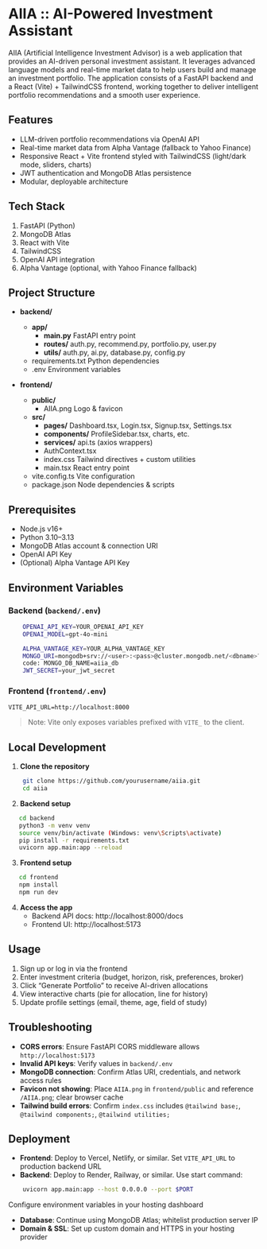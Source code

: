# AIIA :: AI-Powered Investment Assistant

AIIA (Artificial Intelligence Investment Advisor) is a web application that provides an AI-driven personal investment assistant. It leverages advanced language models and real-time market data to help users build and manage an investment portfolio. The application consists of a FastAPI backend and a React (Vite) + TailwindCSS frontend, working together to deliver intelligent portfolio recommendations and a smooth user experience.

## Features

- LLM-driven portfolio recommendations via OpenAI API  
- Real-time market data from Alpha Vantage (fallback to Yahoo Finance)  
- Responsive React + Vite frontend styled with TailwindCSS (light/dark mode, sliders, charts)  
- JWT authentication and MongoDB Atlas persistence  
- Modular, deployable architecture  

## Tech Stack

1. FastAPI (Python)  
2. MongoDB Atlas  
3. React with Vite  
4. TailwindCSS  
5. OpenAI API integration  
6. Alpha Vantage (optional, with Yahoo Finance fallback)  

## Project Structure

- **backend/**  
  - **app/**  
    - **main.py**           FastAPI entry point  
    - **routes/**           auth.py, recommend.py, portfolio.py, user.py  
    - **utils/**            auth.py, ai.py, database.py, config.py  
  - requirements.txt       Python dependencies  
  - .env                   Environment variables

- **frontend/**  
  - **public/**  
    - AIIA.png             Logo & favicon  
  - **src/**  
    - **pages/**            Dashboard.tsx, Login.tsx, Signup.tsx, Settings.tsx  
    - **components/**       ProfileSidebar.tsx, charts, etc.  
    - **services/**         api.ts (axios wrappers)  
    - AuthContext.tsx  
    - index.css             Tailwind directives + custom utilities  
    - main.tsx              React entry point  
  - vite.config.ts         Vite configuration  
  - package.json           Node dependencies & scripts  

## Prerequisites

- Node.js v16+  
- Python 3.10–3.13  
- MongoDB Atlas account & connection URI  
- OpenAI API Key  
- (Optional) Alpha Vantage API Key  

## Environment Variables

### Backend (`backend/.env`)
```bash
    OPENAI_API_KEY=YOUR_OPENAI_API_KEY 
    OPENAI_MODEL=gpt-4o-mini  

    ALPHA_VANTAGE_KEY=YOUR_ALPHA_VANTAGE_KEY  
    MONGO_URI=mongodb+srv://<user>:<pass>@cluster.mongodb.net/<dbname>?retryWrites=true&w=majority 
    code: MONGO_DB_NAME=aiia_db  
    JWT_SECRET=your_jwt_secret
```

### Frontend (`frontend/.env`)

```VITE_API_URL=http://localhost:8000```  

> Note: Vite only exposes variables prefixed with `VITE_` to the client.

## Local Development

1. **Clone the repository**  
```bash
    git clone https://github.com/yourusername/aiia.git  
    cd aiia
```

2. **Backend setup**  
```bash
   cd backend   
   python3 -m venv venv   
   source venv/bin/activate (Windows: venv\Scripts\activate)  
   pip install -r requirements.txt  
   uvicorn app.main:app --reload
   ```

3. **Frontend setup**  
```bash
   cd frontend   
   npm install   
   npm run dev 
```

4. **Access the app**  
   - Backend API docs: http://localhost:8000/docs  
   - Frontend UI:       http://localhost:5173  

## Usage

1. Sign up or log in via the frontend  
2. Enter investment criteria (budget, horizon, risk, preferences, broker)  
3. Click “Generate Portfolio” to receive AI-driven allocations  
4. View interactive charts (pie for allocation, line for history)  
5. Update profile settings (email, theme, age, field of study)  

## Troubleshooting

- **CORS errors**: Ensure FastAPI CORS middleware allows `http://localhost:5173`  
- **Invalid API keys**: Verify values in `backend/.env`  
- **MongoDB connection**: Confirm Atlas URI, credentials, and network access rules  
- **Favicon not showing**: Place `AIIA.png` in `frontend/public` and reference `/AIIA.png`; clear browser cache  
- **Tailwind build errors**: Confirm `index.css` includes `@tailwind base;`, `@tailwind components;`, `@tailwind utilities;`  

## Deployment

- **Frontend**: Deploy to Vercel, Netlify, or similar. Set `VITE_API_URL` to production backend URL  
- **Backend**: Deploy to Render, Railway, or similar. Use start command:  
```bash
    uvicorn app.main:app --host 0.0.0.0 --port $PORT
```
  Configure environment variables in your hosting dashboard  
- **Database**: Continue using MongoDB Atlas; whitelist production server IP  
- **Domain & SSL**: Set up custom domain and HTTPS in your hosting provider  
